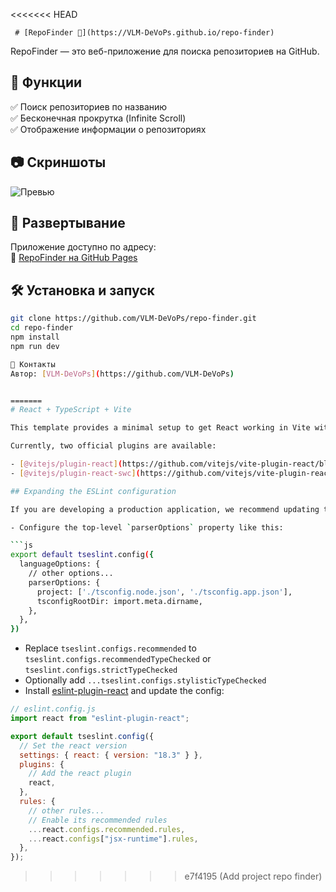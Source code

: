 <<<<<<< HEAD

     # [RepoFinder 🚀](https://VLM-DeVoPs.github.io/repo-finder)

RepoFinder — это веб-приложение для поиска репозиториев на GitHub.

## 📌 Функции

✅ Поиск репозиториев по названию  
✅ Бесконечная прокрутка (Infinite Scroll)  
✅ Отображение информации о репозиториях

## 📷 Скриншоты

![Превью](<(screenshots/preview.png)>)

## 🚀 Развертывание

Приложение доступно по адресу:  
🔗 [RepoFinder на GitHub Pages](https://VLM-DeVoPs.github.io/repo-finder/)

## 🛠️ Установка и запуск

````sh
git clone https://github.com/VLM-DeVoPs/repo-finder.git
cd repo-finder
npm install
npm run dev

🤝 Контакты
Автор: [VLM-DeVoPs](https://github.com/VLM-DeVoPs)


=======
# React + TypeScript + Vite

This template provides a minimal setup to get React working in Vite with HMR and some ESLint rules.

Currently, two official plugins are available:

- [@vitejs/plugin-react](https://github.com/vitejs/vite-plugin-react/blob/main/packages/plugin-react/README.md) uses [Babel](https://babeljs.io/) for Fast Refresh
- [@vitejs/plugin-react-swc](https://github.com/vitejs/vite-plugin-react-swc) uses [SWC](https://swc.rs/) for Fast Refresh

## Expanding the ESLint configuration

If you are developing a production application, we recommend updating the configuration to enable type aware lint rules:

- Configure the top-level `parserOptions` property like this:

```js
export default tseslint.config({
  languageOptions: {
    // other options...
    parserOptions: {
      project: ['./tsconfig.node.json', './tsconfig.app.json'],
      tsconfigRootDir: import.meta.dirname,
    },
  },
})
````

- Replace `tseslint.configs.recommended` to `tseslint.configs.recommendedTypeChecked` or `tseslint.configs.strictTypeChecked`
- Optionally add `...tseslint.configs.stylisticTypeChecked`
- Install [eslint-plugin-react](https://github.com/jsx-eslint/eslint-plugin-react) and update the config:

```js
// eslint.config.js
import react from "eslint-plugin-react";

export default tseslint.config({
  // Set the react version
  settings: { react: { version: "18.3" } },
  plugins: {
    // Add the react plugin
    react,
  },
  rules: {
    // other rules...
    // Enable its recommended rules
    ...react.configs.recommended.rules,
    ...react.configs["jsx-runtime"].rules,
  },
});
```

> > > > > > > e7f4195 (Add project repo finder)
